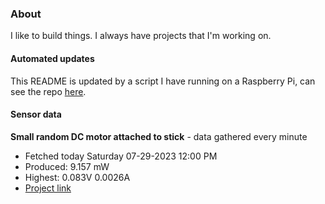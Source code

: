 ### About
I like to build things. I always have projects that I'm working on.

#### Automated updates
This README is updated by a script I have running on a Raspberry Pi, can see the repo [here](https://github.com/jdc-cunningham/raspi-git-repo-updater).

#### Sensor data


**Small random DC motor attached to stick** - data gathered every minute
- Fetched today Saturday 07-29-2023 12:00 PM
- Produced: 9.157 mW
- Highest: 0.083V 0.0026A
- [Project link](https://github.com/jdc-cunningham/turbine-raspi)